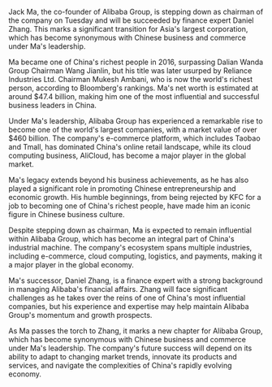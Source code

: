 Jack Ma, the co-founder of Alibaba Group, is stepping down as chairman of the company on Tuesday and will be succeeded by finance expert Daniel Zhang. This marks a significant transition for Asia's largest corporation, which has become synonymous with Chinese business and commerce under Ma's leadership.

Ma became one of China's richest people in 2016, surpassing Dalian Wanda Group Chairman Wang Jianlin, but his title was later usurped by Reliance Industries Ltd. Chairman Mukesh Ambani, who is now the world's richest person, according to Bloomberg's rankings. Ma's net worth is estimated at around $47.4 billion, making him one of the most influential and successful business leaders in China.

Under Ma's leadership, Alibaba Group has experienced a remarkable rise to become one of the world's largest companies, with a market value of over $460 billion. The company's e-commerce platform, which includes Taobao and Tmall, has dominated China's online retail landscape, while its cloud computing business, AliCloud, has become a major player in the global market.

Ma's legacy extends beyond his business achievements, as he has also played a significant role in promoting Chinese entrepreneurship and economic growth. His humble beginnings, from being rejected by KFC for a job to becoming one of China's richest people, have made him an iconic figure in Chinese business culture.

Despite stepping down as chairman, Ma is expected to remain influential within Alibaba Group, which has become an integral part of China's industrial machine. The company's ecosystem spans multiple industries, including e-commerce, cloud computing, logistics, and payments, making it a major player in the global economy.

Ma's successor, Daniel Zhang, is a finance expert with a strong background in managing Alibaba's financial affairs. Zhang will face significant challenges as he takes over the reins of one of China's most influential companies, but his experience and expertise may help maintain Alibaba Group's momentum and growth prospects.

As Ma passes the torch to Zhang, it marks a new chapter for Alibaba Group, which has become synonymous with Chinese business and commerce under Ma's leadership. The company's future success will depend on its ability to adapt to changing market trends, innovate its products and services, and navigate the complexities of China's rapidly evolving economy.